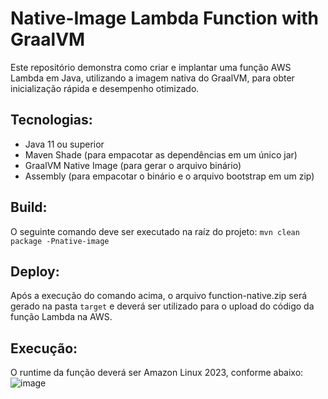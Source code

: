 # Native-Image Lambda Function with GraalVM

Este repositório demonstra como criar e implantar uma função AWS Lambda em Java, utilizando a imagem nativa do GraalVM, para obter inicialização rápida e desempenho otimizado.

## Tecnologias:
- Java 11 ou superior
- Maven Shade (para empacotar as dependências em um único jar)
- GraalVM Native Image (para gerar o arquivo binário)
- Assembly (para empacotar o binário e o arquivo bootstrap em um zip)

## Build:
O seguinte comando deve ser executado na raíz do projeto: `mvn clean package -Pnative-image`

## Deploy:
Após a execução do comando acima, o arquivo function-native.zip será gerado na pasta `target` e deverá ser utilizado para o upload do código da função Lambda na AWS.

## Execução:
O runtime da função deverá ser Amazon Linux 2023, conforme abaixo:
![image](https://github.com/user-attachments/assets/5d38492f-fabb-4544-8e9b-0da79eb54b80)

